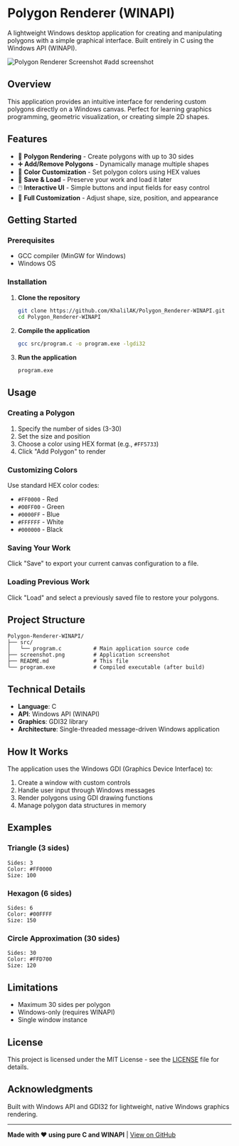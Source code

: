 # Polygon Renderer (WINAPI)

A lightweight Windows desktop application for creating and manipulating polygons with a simple graphical interface. Built entirely in C using the Windows API (WINAPI).

![Polygon Renderer Screenshot](screenshot.png) #add screenshot

## Overview

This application provides an intuitive interface for rendering custom polygons directly on a Windows canvas. Perfect for learning graphics programming, geometric visualization, or creating simple 2D shapes.

## Features

- 🔷 **Polygon Rendering** - Create polygons with up to 30 sides
- ➕ **Add/Remove Polygons** - Dynamically manage multiple shapes
- 🎨 **Color Customization** - Set polygon colors using HEX values
- 💾 **Save & Load** - Preserve your work and load it later
- 🖱️ **Interactive UI** - Simple buttons and input fields for easy control
- 📐 **Full Customization** - Adjust shape, size, position, and appearance

## Getting Started

### Prerequisites

- GCC compiler (MinGW for Windows)
- Windows OS

### Installation

1. **Clone the repository**
   ```bash
   git clone https://github.com/KhalilAK/Polygon_Renderer-WINAPI.git
   cd Polygon_Renderer-WINAPI
   ```

2. **Compile the application**
   ```bash
   gcc src/program.c -o program.exe -lgdi32
   ```

3. **Run the application**
   ```bash
   program.exe
   ```

## Usage

### Creating a Polygon

1. Specify the number of sides (3-30)
2. Set the size and position
3. Choose a color using HEX format (e.g., `#FF5733`)
4. Click "Add Polygon" to render

### Customizing Colors

Use standard HEX color codes:
- `#FF0000` - Red
- `#00FF00` - Green
- `#0000FF` - Blue
- `#FFFFFF` - White
- `#000000` - Black

### Saving Your Work

Click "Save" to export your current canvas configuration to a file.

### Loading Previous Work

Click "Load" and select a previously saved file to restore your polygons.

## Project Structure

```
Polygon-Renderer-WINAPI/
├── src/
│   └── program.c          # Main application source code
├── screenshot.png         # Application screenshot
├── README.md              # This file
└── program.exe            # Compiled executable (after build)
```

## Technical Details

- **Language**: C
- **API**: Windows API (WINAPI)
- **Graphics**: GDI32 library
- **Architecture**: Single-threaded message-driven Windows application

## How It Works

The application uses the Windows GDI (Graphics Device Interface) to:
1. Create a window with custom controls
2. Handle user input through Windows messages
3. Render polygons using GDI drawing functions
4. Manage polygon data structures in memory

## Examples

### Triangle (3 sides)
```
Sides: 3
Color: #FF0000
Size: 100
```

### Hexagon (6 sides)
```
Sides: 6
Color: #00FFFF
Size: 150
```

### Circle Approximation (30 sides)
```
Sides: 30
Color: #FFD700
Size: 120
```

## Limitations

- Maximum 30 sides per polygon
- Windows-only (requires WINAPI)
- Single window instance

## License

This project is licensed under the MIT License - see the [LICENSE](LICENSE) file for details.

## Acknowledgments

Built with Windows API and GDI32 for lightweight, native Windows graphics rendering.

---

**Made with ❤️ using pure C and WINAPI** | [View on GitHub](https://github.com/KhalilAK/Polygon_Renderer-WINAPI)
